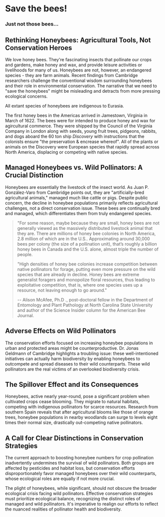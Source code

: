 # Save the bees!

### Just not those bees...

## Rethinking Honeybees: Agricultural Tools, Not Conservation Heroes

We love honey bees. They're fascinating insects that pollinate our crops and gardens, make honey and wax, and provide leisure activities or livelihoods for many of us. Honeybees are not, however, an endangered species - they are farm animals.  Recent findings from Cambridge researchers challenge the conventional wisdom surrounding honeybees and their role in environmental conservation. The narrative that we need to "save the honeybees" might be misleading and detracts from more pressing ecological concerns.

All extant species of honeybees are indigenous to Eurasia.

The first honey bees in the Americas arrived in Jamestown, Virginia in March of 1622. The bees were for intended to produce honey and wax for agircultural commerce. They were shipped by the Council of the Virginia Company in London along with seeds, young fruit trees, pidgeons, rabbits, and dogs aboard the 60 ton ship *Discovery* with instructions that the colonists ensure "the preservation & encrease whereof".  All of the plants or animals on the Discovery were European species that rapidly spread across North America, displacing or competing with native species.

## Managed Honeybees vs. Wild Pollinators: A Crucial Distinction

Honeybees are essentially the livestock of the insect world. As Juan P. González-Varo from Cambridge points out, they are "artificially-bred agricultural animals," managed much like cattle or pigs. Despite public concern, the decline in honeybee populations primarily reflects agricultural challenges, not a direct conservation issue. These bees are continually bred and managed, which differentiates them from truly endangered species.

>  "For some reason, maybe because they are small, honey bees are not generally viewed as the massively distributed livestock animal that they are. There are millions of honey bee colonies in North America, 2.8 million of which are in the U.S.. Approximating around 30,000 bees per colony (the size of a pollination unit), that’s roughly a billion honey bees in Canada and the U.S. alone, almost triple the number of people.
>
> "High densities of honey bee colonies increase competition between native pollinators for forage, putting even more pressure on the wild species that are already in decline. Honey bees are extreme generalist foragers and monopolize floral resources, thus leading to exploitative competition, that is, where one species uses up a resource, not leaving enough to go around."
>
> -- Alison McAfee, Ph.D .,  post-doctoral fellow in the Department of Entomology and Plant Pathology at North Carolina State University and author of the Science Insider column for the American Bee Journal.

## Adverse Effects on Wild Pollinators

The conservation efforts focused on increasing honeybee populations in urban and protected areas might be counterproductive. Dr. Jonas Geldmann of Cambridge highlights a troubling issue: these well-intentioned initiatives can actually harm biodiversity by enabling honeybees to outcompete and spread diseases to their wild counterparts. These wild pollinators are the real victims of an overlooked biodiversity crisis.

## The Spillover Effect and its Consequences

Honeybees, active nearly year-round, pose a significant problem when cultivated crops cease blooming. They migrate to natural habitats, competing with indigenous pollinators for scarce resources. Research from southern Spain reveals that after agricultural blooms like those of orange trees, honeybee populations in nearby woodlands can surge to levels eight times their normal size, drastically out-competing native pollinators.

## A Call for Clear Distinctions in Conservation Strategies

The current approach to boosting honeybee numbers for crop pollination inadvertently undermines the survival of wild pollinators. Both groups are affected by pesticides and habitat loss, but conservation efforts disproportionately favor managed honeybees over their wild counterparts, whose ecological roles are equally if not more crucial.
 
The plight of honeybees, while significant, should not obscure the broader ecological crisis facing wild pollinators. Effective conservation strategies must prioritize ecological balance, recognizing the distinct roles of managed and wild pollinators. It's imperative to realign our efforts to reflect the nuanced realities of pollinator health and biodiversity.
